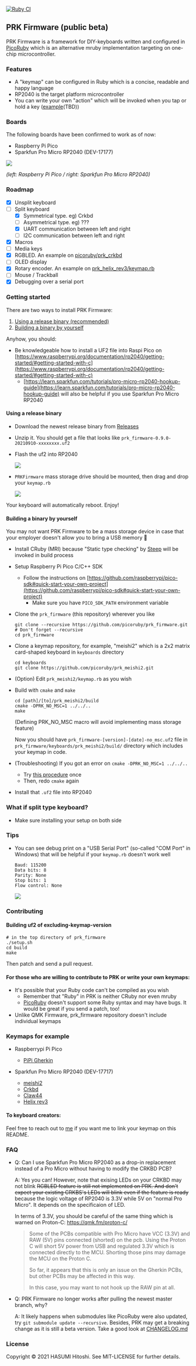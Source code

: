 [![Ruby CI](https://github.com/picoruby/prk_firmware/actions/workflows/ruby.yml/badge.svg)](https://github.com/picoruby/prk_firmware/actions/workflows/ruby.yml)

## PRK Firmware (public beta)

PRK Firmware is a framework for DIY-keyboards written and configured in [PicoRuby](https://github.com/picoruby/picoruby) which is an alternative mruby implementation targeting on one-chip microcontroller.

### Features

- A "keymap" can be configured in Ruby which is a concise, readable and happy language
- RP2040 is the target platform microcontroller
- You can write your own "action" which will be invoked when you tap or hold a key ([example]()(TBD))

### Boards

The following boards have been confirmed to work as of now:

- Raspberry Pi Pico
- Sparkfun Pro Micro RP2040 (DEV-17177)

![](doc/images/RP2040_boards.jpg)

_(left: Raspberry Pi Pico / right: Sparkfun Pro Micro RP2040)_

### Roadmap

- [x] Unsplit keyboard
- [ ] Split keyboard
  - [x] Symmetrical type. eg) Crkbd
  - [ ] Asymmetrical type. eg) ???
  - [x] UART communication between left and right
  - [ ] I2C communication between left and right
- [x] Macros
- [ ] Media keys
- [x] RGBLED. An example on [picoruby/prk_crkbd](https://github.com/picoruby/prk_crkbd/blob/main/keymap.rb#L61-L76)
- [ ] OLED display
- [x] Rotary encoder. An example on [prk_helix_rev3/keymap.rb](https://github.com/picoruby/prk_helix_rev3/blob/master/keymap.rb#L79-L100)
- [ ] Mouse / Trackball
- [x] Debugging over a serial port

### Getting started

There are two ways to install PRK Firmware:

1. [Using a release binary (recommended)](#Using-a-release-binary)
2. [Building a binary by yourself](Building-a-binary-by-yourself)

Anyhow, you should:

- Be knowledgeable how to install a UF2 file into Raspi Pico on [https://www.raspberrypi.org/documentation/rp2040/getting-started/#getting-started-with-c](https://www.raspberrypi.org/documentation/rp2040/getting-started/#getting-started-with-c)
  - [https://learn.sparkfun.com/tutorials/pro-micro-rp2040-hookup-guide](https://learn.sparkfun.com/tutorials/pro-micro-rp2040-hookup-guide) will also be helpful if you use Sparkfun Pro Micro RP2040

#### Using a release binary

- Download the newest release binary from [Releases](https://github.com/picoruby/prk_firmware/releases)

- Unzip it. You should get a file that looks like `prk_firmware-0.9.0-20210910-xxxxxxxx.uf2`

- Flash the uf2 into RP2040

  ![](doc/images/drag_and_drop_1.png)

- `PRKFirmware` mass storage drive should be mounted, then drag and drop your `keymap.rb`

  ![](doc/images/drag_and_drop_2.png)

Your keyboard will automatically reboot. Enjoy!

#### Building a binary by yourself

You may not want PRK Firmware to be a mass storage device in case that your employer doesn't allow you to bring a USB memory 🙈

- Install CRuby (MRI) because "Static type checking" by [Steep](https://github.com/soutaro/steep) will be invoked in build process

- Setup Raspberry Pi Pico C/C++ SDK

  - Follow the instructions on [https://github.com/raspberrypi/pico-sdk#quick-start-your-own-project](https://github.com/raspberrypi/pico-sdk#quick-start-your-own-project)
    - Make sure you have `PICO_SDK_PATH` environment variable


- Clone the `prk_firmware` (this repository) wherever you like

    ```
    git clone --recursive https://github.com/picoruby/prk_firmware.git # Don't forget --recursive
    cd prk_firmware
    ```

- Clone a keymap repository, for example, "meishi2" which is a 2x2 matrix card-shaped keyboard in `keyboards` directory

    ```
    cd keyboards
    git clone https://github.com/picoruby/prk_meishi2.git
    ```

- (Option) Edit `prk_meishi2/keymap.rb` as you wish

- Build with `cmake` and `make`

    ```
    cd [path]/[to]/prk_meishi2/build
    cmake -DPRK_NO_MSC=1 ../../..
    make
    ```
    
    (Defining PRK_NO_MSC macro will avoid implementing mass storage feature)

    Now you should have `prk_firmware-[version]-[date]-no_msc.uf2` file in `prk_firmware/keyboards/prk_meishi2/build/` directory which includes your keymap in code.

- (Troubleshooting) If you got an error on `cmake -DPRK_NO_MSC=1 ../../..`
  - Try [this procedure](#building-uf2-of-excluding-keymap-version) once
  - Then, redo `cmake` again

- Install that `.uf2` file into RP2040

### What if split type keyboard?

- Make sure installing your setup on both side

### Tips

- You can see debug print on a "USB Serial Port" (so-called "COM Port" in Windows) that will be helpful if your `keymap.rb` doesn't work well
    
    ```
    Baud: 115200
    Data bits: 8
    Parity: None
    Stop bits: 1
    Flow control: None
    ```

  ![](doc/images/serial_port.png)

### Contributing

#### Building uf2 of excluding-keymap-version

```
# in the top directory of prk_firmware
./setup.sh
cd build
make
```

Then patch and send a pull request.

#### For those who are willing to contribute to PRK or write your own keymaps:

- It's possible that your Ruby code can't be compiled as you wish
  - Remember that "Ruby" in PRK is neither CRuby nor even mruby
  - [PicoRuby](https://github.com/picoruby/picoruby) doesn't support some Ruby syntax and may have bugs. It would be great if you send a patch, too!
- Unlike QMK Firmware, prk_firmware repository doesn't include individual keymaps

### Keymaps for example

- Raspberrypi Pi Pico
  - [PiPi Gherkin](https://github.com/picoruby/prk_pipigherkin)

- Sparkfun Pro Micro RP2040 (DEV-17717)
  - [meishi2](https://github.com/picoruby/prk_meishi2)
  - [Crkbd](https://github.com/picoruby/prk_crkbd)
  - [Claw44](https://github.com/picoruby/prk_claw44)
  - [Helix rev3](https://github.com/picoruby/prk_helix_rev3)

#### To keyboard creators:

Feel free to reach out to [me](https://twitter.com/hasumikin) if you want me to link your keymap on this README.

### FAQ

- Q: Can I use Sparkfun Pro Micro RP2040 as a drop-in replacement instead of a Pro Micro without having to modify the CRKBD PCB?
  
  A: Yes you can! However, note that exising LEDs on your CRKBD may not blink ~~RGBLED feature is still not implemented on PRK. And don't expect your existing CRKBS's LEDs will blink even if the feature is ready~~ because the logic voltage of RP2040 is 3.3V while 5V on "normal Pro Micro". It depends on the specificaion of LED.
  
  In terms of 3.3V, you should be careful of the same thing which is warned on Proton-C: https://qmk.fm/proton-c/
  
  > Some of the PCBs compatible with Pro Micro have VCC (3.3V) and RAW (5V) pins connected (shorted) on the pcb. Using the Proton C will short 5V power from USB and regulated 3.3V which is connected directly to the MCU. Shorting those pins may damage the MCU on the Proton C.
  > 
  > So far, it appears that this is only an issue on the Gherkin PCBs, but other PCBs may be affected in this way.
  > 
  > In this case, you may want to not hook up the RAW pin at all.

- Q: PRK Firmware no longer works after pulling the newest master branch, why?
  
  A: It likely happens when submodules like PicoRuby were also updated, try `git submodule update --recursive`. Besides, PRK may get a breaking change as it is still a beta version. Take a good look at [CHANGELOG.md](CHANGELOG.md)


### License

Copyright © 2021 HASUMI Hitoshi. See MIT-LICENSE for further details.

